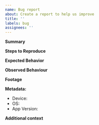 ```yaml
---
name: Bug report
about: Create a report to help us improve
title: ''
labels: bug
assignees: ''
---
```


**Summary**  
<!-- A clear and concise description of what the bug is. -->

**Steps to Reproduce**  
<!-- 
1. Go to '...'
2. Click on '....'
3. Scroll down to '....'
4. See error
-->

**Expected Behavior**  
<!-- What you expected to happen. -->

**Observed Behaviour**
<!-- What you saw happen. -->

**Footage**  
<!-- If applicable, add images or videos to help explain your problem. -->

**Metadata:**  
 - Device: <!-- e.g. iPhone 8, Macbook Pro -->
 - OS: <!-- e.g. iOS 8.1, macOS 14.2 -->
 - App Version: <!-- e.g. 2.2.8 -->

**Additional context**  
<!-- Add any other context about the problem here. -->
